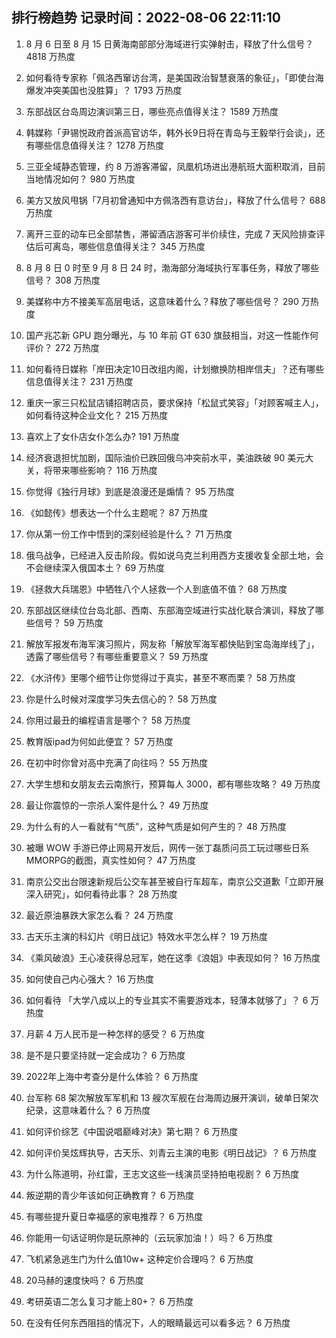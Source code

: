 
## 排行榜趋势 记录时间：2022-08-06 22:11:10
  
  1. 8 月 6 日至 8 月 15 日黄海南部部分海域进行实弹射击，释放了什么信号？ 4818 万热度
    
  2. 如何看待专家称「佩洛西窜访台湾，是美国政治智慧衰落的象征」，「即使台海爆发冲突美国也没胜算」？ 1793 万热度
    
  3. 东部战区台岛周边演训第三日，哪些亮点值得关注？ 1589 万热度
    
  4. 韩媒称「尹锡悦政府首派高官访华，韩外长9日将在青岛与王毅举行会谈」，还有哪些信息值得关注？ 1278 万热度
    
  5. 三亚全域静态管理，约 8 万游客滞留，凤凰机场进出港航班大面积取消，目前当地情况如何？ 980 万热度
    
  6. 美方又放风甩锅「7月初曾通知中方佩洛西有意访台」，释放了什么信号？ 688 万热度
    
  7. 离开三亚的动车已全部禁售，滞留酒店游客可半价续住，完成 7 天风险排查评估后可离岛，哪些信息值得关注？ 345 万热度
    
  8. 8 月 8 日 0 时至 9 月 8 日 24 时，渤海部分海域执行军事任务，释放了哪些信号？ 308 万热度
    
  9. 美媒称中方不接美军高层电话，这意味着什么？释放了哪些信号？ 290 万热度
    
  10. 国产兆芯新 GPU 跑分曝光，与 10 年前 GT 630 旗鼓相当，对这一性能作何评价？ 272 万热度
    
  11. 如何看待日媒称「岸田决定10日改组内阁，计划撤换防相岸信夫」？还有哪些信息值得关注？ 231 万热度
    
  12. 重庆一家三只松鼠店铺招聘店员，要求保持「松鼠式笑容」「对顾客喊主人」，如何看待这种企业文化？ 215 万热度
    
  13. 喜欢上了女仆店女仆怎么办? 191 万热度
    
  14. 经济衰退担忧加剧，国际油价已跌回俄乌冲突前水平，美油跌破 90 美元大关，将带来哪些影响？ 116 万热度
    
  15. 你觉得《独行月球》到底是浪漫还是煽情？ 95 万热度
    
  16. 《如懿传》想表达一个什么主题呢？ 87 万热度
    
  17. 你从第一份工作中悟到的深刻经验是什么？ 71 万热度
    
  18. 俄乌战争，已经进入反击阶段。假如说乌克兰利用西方支援收复全部土地，会不会继续深入俄国本土？ 69 万热度
    
  19. 《拯救大兵瑞恩》中牺牲八个人拯救一个人到底值不值？ 68 万热度
    
  20. 东部战区继续位台岛北部、西南、东部海空域进行实战化联合演训，释放了哪些信号？ 59 万热度
    
  21. 解放军报发布海军演习照片，网友称「解放军海军都快贴到宝岛海岸线了」，透露了哪些信号？有哪些重要意义？ 59 万热度
    
  22. 《水浒传》里哪个细节让你觉得过于真实，甚至不寒而栗？ 58 万热度
    
  23. 你是什么时候对深度学习失去信心的？ 58 万热度
    
  24. 你用过最丑的编程语言是哪个？ 58 万热度
    
  25. 教育版ipad为何如此便宜？ 57 万热度
    
  26. 在初中时你曾对高中充满了向往吗？ 55 万热度
    
  27. 大学生想和女朋友去云南旅行，预算每人 3000，都有哪些攻略？ 49 万热度
    
  28. 最让你震惊的一宗杀人案件是什么？ 49 万热度
    
  29. 为什么有的人一看就有“气质”，这种气质是如何产生的？ 48 万热度
    
  30. 被曝 WOW  手游已停止网易开发后，网传一张丁磊质问员工玩过哪些日系MMORPG的截图，真实性如何？ 47 万热度
    
  31. 南京公交出台限速新规后公交车甚至被自行车超车，南京公交道歉「立即开展深入研究」，如何看待此事？ 28 万热度
    
  32. 最近原油暴跌大家怎么看？ 24 万热度
    
  33. 古天乐主演的科幻片《明日战记》特效水平怎么样？ 19 万热度
    
  34. 《乘风破浪》王心凌获得总冠军，她在这季《浪姐》中表现如何？ 16 万热度
    
  35. 如何使自己内心强大？ 16 万热度
    
  36. 如何看待 「大学八成以上的专业其实不需要游戏本，轻薄本就够了」？ 6 万热度
    
  37. 月薪 4 万人民币是一种怎样的感受？ 6 万热度
    
  38. 是不是只要坚持就一定会成功？ 6 万热度
    
  39. 2022年上海中考查分是什么体验？ 6 万热度
    
  40. 台军称 68 架次解放军军机和 13 艘次军舰在台海周边展开演训，破单日架次纪录，这意味着什么？ 6 万热度
    
  41. 如何评价综艺《中国说唱巅峰对决》第七期？ 6 万热度
    
  42. 如何评价吴炫辉执导，古天乐、刘青云主演的电影《明日战记》？ 6 万热度
    
  43. 为什么陈道明，孙红雷，王志文这些一线演员坚持拍电视剧？ 6 万热度
    
  44. 叛逆期的青少年该如何正确教育？ 6 万热度
    
  45. 有哪些提升夏日幸福感的家电推荐？ 6 万热度
    
  46. 你能用一句话证明你是玩原神的（云玩家加油！）吗？ 6 万热度
    
  47. 飞机紧急逃生门为什么值10w+ 这种定价合理吗？ 6 万热度
    
  48. 20马赫的速度快吗？ 6 万热度
    
  49. 考研英语二怎么复习才能上80+？ 6 万热度
    
  50. 在没有任何东西阻挡的情况下，人的眼睛最远可以看多远？ 6 万热度
    